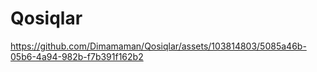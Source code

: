 # Qosiqlar
https://github.com/Dimamaman/Qosiqlar/assets/103814803/5085a46b-05b6-4a94-982b-f7b391f162b2

